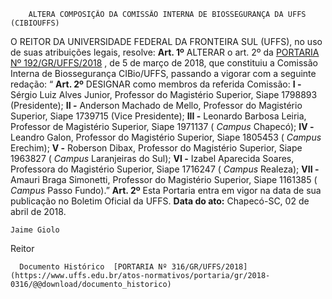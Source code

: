         ALTERA COMPOSIÇÃO DA COMISSÃO INTERNA DE BIOSSEGURANÇA DA UFFS (CIBIOUFFS)  

 O REITOR DA UNIVERSIDADE FEDERAL DA FRONTEIRA SUL (UFFS), no uso de suas atribuições legais, resolve:   **Art. 1º** ALTERAR o art. 2º da [PORTARIA Nº 192/GR/UFFS/2018](https://www.uffs.edu.br/atos-normativos/portaria/gr/2018-0192)  , de 5 de março de 2018, que constituiu a Comissão Interna de Biossegurança CIBio/UFFS, passando a vigorar com a seguinte redação: “ **Art. 2º** DESIGNAR como membros da referida Comissão: **I -** Sérgio Luiz Alves Junior, Professor do Magistério Superior, Siape 1798893 (Presidente); **II -** Anderson Machado de Mello, Professor do Magistério Superior, Siape 1739715 (Vice Presidente); **III -** Leonardo Barbosa Leiria, Professor de Magistério Superior, Siape 1971137 ( *Campus* Chapecó); **IV -** Leandro Galon, Professor do Magistério Superior, Siape 1805453 ( *Campus* Erechim); **V -** Roberson Dibax, Professor do Magistério Superior, Siape 1963827 ( *Campus* Laranjeiras do Sul); **VI -** Izabel Aparecida Soares, Professora do Magistério Superior, Siape 1716247 ( *Campus* Realeza); **VII -** Amauri Braga Simonetti, Professor do Magistério Superior, Siape 1161385 ( *Campus* Passo Fundo).”   **Art. 2º** Esta Portaria entra em vigor na data de sua publicação no Boletim Oficial da UFFS.      **Data do ato:** Chapecó-SC, 02 de abril de 2018.   
 

    Jaime Giolo   
 Reitor 

      Documento Histórico  [PORTARIA Nº 316/GR/UFFS/2018](https://www.uffs.edu.br/atos-normativos/portaria/gr/2018-0316/@@download/documento_historico)     
      